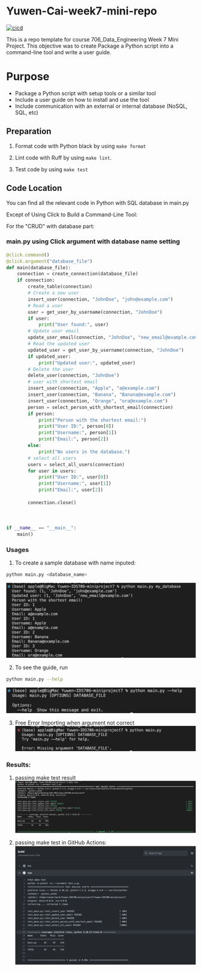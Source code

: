# Yuwen-Cai-week7-mini-repo  

[![cicd](https://github.com/nogibjj/Yuwen-IDS706-miniproject7/actions/workflows/cicd.yml/badge.svg)](https://github.com/nogibjj/Yuwen-IDS706-miniproject7/actions/workflows/cicd.yml)  

This is a repo template for course 706_Data_Engineering Week 7 Mini Project. This objective was to create Package a Python script into a command-line tool and write a user guide.

# Purpose
- Package a Python script with setup tools or a similar tool
- Include a user guide on how to install and use the tool
- Include communication with an external or internal database (NoSQL, SQL, etc)


## Preparation
1. Format code with Python black by using `make format`

2. Lint code with Ruff by using `make lint`. 

3. Test code by using `make test`


## Code Location
You can find all the relevant code in Python with SQL database in main.py

Except of Using Click to Build a Command-Line Tool:

For the "CRUD" with database part:

### main.py using Click argument with database name setting 
```python
@click.command()
@click.argument("database_file")
def main(database_file):
    connection = create_connection(database_file)
    if connection:
        create_table(connection)
        # Create a new user
        insert_user(connection, "JohnDoe", "john@example.com")
        # Read a user
        user = get_user_by_username(connection, "JohnDoe")
        if user:
            print("User found:", user)
        # Update user email
        update_user_email(connection, "JohnDoe", "new_email@example.com")
        # Read the updated user
        updated_user = get_user_by_username(connection, "JohnDoe")
        if updated_user:
            print("Updated user:", updated_user)
        # Delete the user
        delete_user(connection, "JohnDoe")
        # user with shortest email
        insert_user(connection, "Apple", "a@example.com")
        insert_user(connection, "Banana", "Banana@example.com")
        insert_user(connection, "Orange", "ora@example.com")
        person = select_person_with_shortest_email(connection)
        if person:
            print("Person with the shortest email:")
            print("User ID:", person[0])
            print("Username:", person[1])
            print("Email:", person[2])
        else:
            print("No users in the database.")
        # select all users
        users = select_all_users(connection)
        for user in users:
            print("User ID:", user[0])
            print("Username:", user[1])
            print("Email:", user[2])

        connection.close()



if __name__ == "__main__":
    main()
```


### Usages
1. To create a sample database with name inputed:
 ```bash
python main.py <database_name>
```
![Alt text](<cml_regular.png>)

2. To see the guide, run
```bash
python main.py --help
```
![Alt text](<cml_help.png>)

3. Free Error Importing when argument not correct
![Alt text](<error_importing.png>)


### Results:
1. passing make test result
![Alt text](<make_test_result.png>)

2. passing make test in GitHub Actions:
![Alt text](<make_test_passing.png>)
